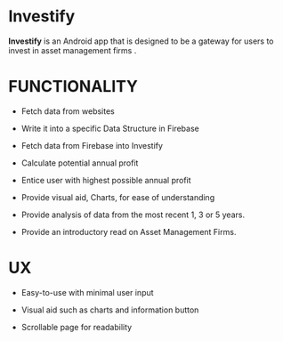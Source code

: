 #  Investify

**Investify** is an Android app that is designed to be a gateway for users to invest in asset management firms .



# FUNCTIONALITY

-   Fetch data from websites
    
-   Write it into a specific Data Structure in Firebase
    
-   Fetch data from Firebase into Investify
    
-   Calculate potential annual profit
    
-   Entice user with highest possible annual profit
    
-   Provide visual aid, Charts, for ease of understanding
    
-   Provide analysis of data from the most recent 1, 3 or 5 years.
    
-   Provide an introductory read on Asset Management Firms.

# UX

-   Easy-to-use with minimal user input
    
-   Visual aid such as charts and information button
    
-   Scrollable page for readability

